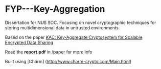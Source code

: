 FYP---Key-Aggregation
=====================

Dissertation for NUS SOC. Focusing on novel cryptographic techniques for storing multidimensional data in untrusted environments.

Based on the paper [KAC: Key-Aggregate Cryptosystem for Scalable Encrypted Data Sharing](http://www.i2r.a-star.edu.sg/publication/kac-key-aggregate-cryptosystem-scalable-encrypted-data-sharing-cloud)

Read the **report.pdf** in /paper for more info

Built using [Charm] (http://www.charm-crypto.com/Main.html)
